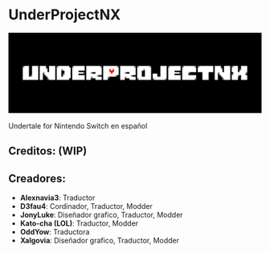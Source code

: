 # UnderProjectNX

![Banner](/assets/Banner.png)

Undertale for Nintendo Switch en español

## Creditos: (WIP)

## Creadores:
* **Alexnavia3**: Traductor
* **D3fau4**: Cordinador, Traductor, Modder
* **JonyLuke**: Diseñador grafico, Traductor, Modder
* **Kato-cha (LOL)**: Traductor, Modder
* **OddYow**: Traductora
* **Xalgovia**: Diseñador grafico, Traductor, Modder
